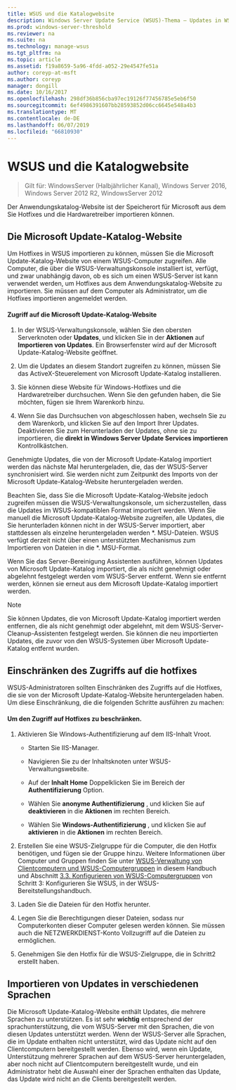 ```yaml
---
title: WSUS und die Katalogwebsite
description: Windows Server Update Service (WSUS)-Thema – Updates in WSUS zu importieren, durch den Zugriff auf die Microsoft Update-Katalog-Website
ms.prod: windows-server-threshold
ms.reviewer: na
ms.suite: na
ms.technology: manage-wsus
ms.tgt_pltfrm: na
ms.topic: article
ms.assetid: f19a8659-5a96-4fdd-a052-29e4547fe51a
author: coreyp-at-msft
ms.author: coreyp
manager: dongill
ms.date: 10/16/2017
ms.openlocfilehash: 298df36b856cba97ec19126f77456785e5eb6f50
ms.sourcegitcommit: 6ef4986391607bb28593852d06cc6645e548a4b3
ms.translationtype: MT
ms.contentlocale: de-DE
ms.lasthandoff: 06/07/2019
ms.locfileid: "66810930"
---
```

# <a name="wsus-and-the-catalog-site"></a>WSUS und die Katalogwebsite

>Gilt für: WindowsServer (Halbjährlicher Kanal), Windows Server 2016, Windows Server 2012 R2, WindowsServer 2012

Der Anwendungskatalog-Website ist der Speicherort für Microsoft aus dem Sie Hotfixes und die Hardwaretreiber importieren können.

## <a name="the-microsoft-update-catalog-site"></a>Die Microsoft Update-Katalog-Website
Um Hotfixes in WSUS importieren zu können, müssen Sie die Microsoft Update-Katalog-Website von einem WSUS-Computer zugreifen. Alle Computer, die über die WSUS-Verwaltungskonsole installiert ist, verfügt, und zwar unabhängig davon, ob es sich um einen WSUS-Server ist kann verwendet werden, um Hotfixes aus dem Anwendungskatalog-Website zu importieren. Sie müssen auf dem Computer als Administrator, um die Hotfixes importieren angemeldet werden.

#### <a name="to-access-the-microsoft-update-catalog-site"></a>Zugriff auf die Microsoft Update-Katalog-Website

1.  In der WSUS-Verwaltungskonsole, wählen Sie den obersten Serverknoten oder **Updates**, und klicken Sie in der **Aktionen** auf **Importieren von Updates**. Ein Browserfenster wird auf der Microsoft Update-Katalog-Website geöffnet.

2.  Um die Updates an diesem Standort zugreifen zu können, müssen Sie das ActiveX-Steuerelement von Microsoft Update-Katalog installieren.

3.  Sie können diese Website für Windows-Hotfixes und die Hardwaretreiber durchsuchen. Wenn Sie den gefunden haben, die Sie möchten, fügen sie Ihrem Warenkorb hinzu.

4.  Wenn Sie das Durchsuchen von abgeschlossen haben, wechseln Sie zu dem Warenkorb, und klicken Sie auf den Import Ihrer Updates. Deaktivieren Sie zum Herunterladen der Updates, ohne sie zu importieren, die **direkt in Windows Server Update Services importieren** Kontrollkästchen.

Genehmigte Updates, die von der Microsoft Update-Katalog importiert werden das nächste Mal heruntergeladen, die, das der WSUS-Server synchronisiert wird. Sie werden nicht zum Zeitpunkt des Imports von der Microsoft Update-Katalog-Website heruntergeladen werden.

Beachten Sie, dass Sie die Microsoft Update-Katalog-Website jedoch zugreifen müssen die WSUS-Verwaltungskonsole, um sicherzustellen, dass die Updates im WSUS-kompatiblen Format importiert werden. Wenn Sie manuell die Microsoft Update-Katalog-Website zugreifen, alle Updates, die Sie herunterladen können nicht in der WSUS-Server importiert, aber stattdessen als einzelne heruntergeladen werden *. MSU-Dateien. WSUS verfügt derzeit nicht über einen unterstützten Mechanismus zum Importieren von Dateien in die \*. MSU-Format.

Wenn Sie das Server-Bereinigung Assistenten ausführen, können Updates von Microsoft Update-Katalog importiert, die als nicht genehmigt oder abgelehnt festgelegt werden vom WSUS-Server entfernt. Wenn sie entfernt werden, können sie erneut aus dem Microsoft Update-Katalog importiert werden.

> [!NOTE]
> Sie können Updates, die von Microsoft Update-Katalog importiert werden entfernen, die als nicht genehmigt oder abgelehnt, mit dem WSUS-Server-Cleanup-Assistenten festgelegt werden. Sie können die neu importierten Updates, die zuvor von den WSUS-Systemen über Microsoft Update-Katalog entfernt wurden.

## <a name="restricting-access-to-hotfixes"></a>Einschränken des Zugriffs auf die hotfixes
WSUS-Administratoren sollten Einschränken des Zugriffs auf die Hotfixes, die sie von der Microsoft Update-Katalog-Website heruntergeladen haben. Um diese Einschränkung, die die folgenden Schritte ausführen zu machen:

#### <a name="to-restrict-access-to-hotfixes"></a>Um den Zugriff auf Hotfixes zu beschränken.

1.  Aktivieren Sie Windows-Authentifizierung auf dem IIS-Inhalt Vroot.

    -   Starten Sie IIS-Manager.

    -   Navigieren Sie zu der Inhaltsknoten unter WSUS-Verwaltungswebsite.

    -   Auf der **Inhalt Home** Doppelklicken Sie im Bereich der **Authentifizierung** Option.

    -   Wählen Sie **anonyme Authentifizierung** , und klicken Sie auf **deaktivieren** in die **Aktionen** im rechten Bereich.

    -   Wählen Sie **Windows-Authentifizierung** , und klicken Sie auf **aktivieren** in die **Aktionen** im rechten Bereich.

2.  Erstellen Sie eine WSUS-Zielgruppe für die Computer, die den Hotfix benötigen, und fügen sie der Gruppe hinzu. Weitere Informationen über Computer und Gruppen finden Sie unter [WSUS-Verwaltung von Clientcomputern und WSUS-Computergruppen](managing-wsus-client-computers-and-wsus-computer-groups.md) in diesem Handbuch und Abschnitt [3.3. Konfigurieren von WSUS-Computergruppen](../deploy/2-configure-wsus.md#23-configure-wsus-computer-groups) von Schritt 3: Konfigurieren Sie WSUS, in der WSUS-Bereitstellungshandbuch.

3.  Laden Sie die Dateien für den Hotfix herunter.

4.  Legen Sie die Berechtigungen dieser Dateien, sodass nur Computerkonten dieser Computer gelesen werden können. Sie müssen auch die NETZWERKDIENST-Konto Vollzugriff auf die Dateien zu ermöglichen.

5.  Genehmigen Sie den Hotfix für die WSUS-Zielgruppe, die in Schritt2 erstellt haben.

## <a name="importing-updates-in-different-languages"></a>Importieren von Updates in verschiedenen Sprachen
Die Microsoft Update-Katalog-Website enthält Updates, die mehrere Sprachen zu unterstützen. Es ist sehr **wichtig** entsprechend der sprachunterstützung, die vom WSUS-Server mit den Sprachen, die von diesen Updates unterstützt werden. Wenn der WSUS-Server alle Sprachen, die im Update enthalten nicht unterstützt, wird das Update nicht auf den Clientcomputern bereitgestellt werden. Ebenso wird, wenn ein Update, Unterstützung mehrerer Sprachen auf dem WSUS-Server heruntergeladen, aber noch nicht auf Clientcomputern bereitgestellt wurde, und ein Administrator hebt die Auswahl einer der Sprachen enthalten das Update, das Update wird nicht an die Clients bereitgestellt werden.
